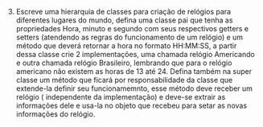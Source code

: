 3. Escreve uma hierarquia de classes para criação de relógios para diferentes lugares do mundo, defina uma classe pai
   que tenha as propriedades Hora, minuto e segundo com seus respectivos getters e setters (atendendo as regras do
   funcionamento de um relógio) e um método que deverá retornar a hora no formato HH:MM:SS, a partir dessa classe crie 2
   implementações, uma chamada relógio Americando e outra chamada relógio Brasileiro, lembrando que para o relógio
   americano não existem as horas de 13 até 24. Defina também na super classe um método que ficará por responsabilidade
   da classe que extende-la definir seu funcionamemnto, esse método deve receber um relógio ( independente da
   implementação) e deve-se extrair as informações dele e usa-la no objeto que recebeu para setar as novas informações
   do relógio.
